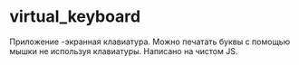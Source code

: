 # virtual_keyboard
Приложение -экранная клавиатура. Можно печатать буквы с помощью мышки не используя клавиатуры. Написано на чистом JS.

